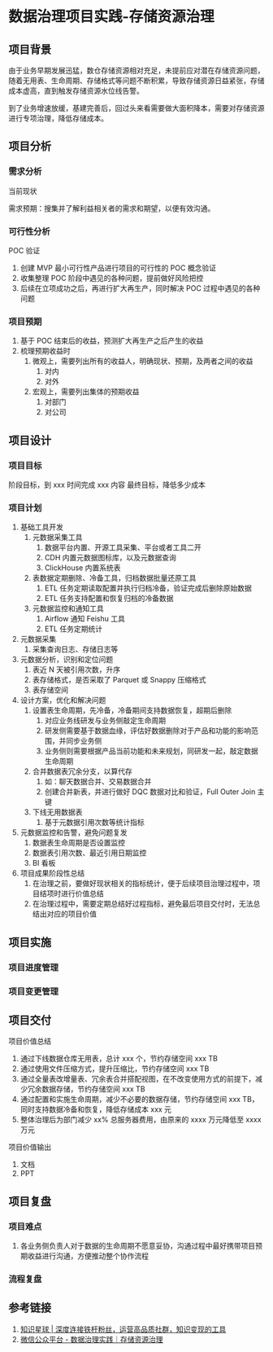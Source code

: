 # 数据治理项目实践-存储资源治理

## 项目背景

由于业务早期发展迅猛，数仓存储资源相对充足，未提前应对潜在存储资源问题，随着无用表、生命周期、存储格式等问题不断积累，导致存储资源日益紧张，存储成本虚高，直到触发存储资源水位线告警。

到了业务增速放缓，基建完善后，回过头来看需要做大面积降本，需要对存储资源进行专项治理，降低存储成本。

## 项目分析

### 需求分析

当前现状

需求预期：搜集并了解利益相关者的需求和期望，以便有效沟通。

### 可行性分析

POC 验证
1. 创建 MVP 最小可行性产品进行项目的可行性的 POC 概念验证
2. 收集整理 POC 阶段中遇见的各种问题，提前做好风险把控
3. 后续在立项成功之后，再进行扩大再生产，同时解决 POC 过程中遇见的各种问题

### 项目预期

1. 基于 POC 结束后的收益，预测扩大再生产之后产生的收益
2. 梳理预期收益时
	1. 微观上，需要列出所有的收益人，明确现状、预期，及两者之间的收益
		1. 对内
		2. 对外
	2. 宏观上，需要列出集体的预期收益
		1. 对部门
		2. 对公司

## 项目设计

### 项目目标

阶段目标，到 xxx 时间完成 xxx 内容
最终目标，降低多少成本

### 项目计划

1. 基础工具开发
	1. 元数据采集工具
		1. 数据平台内置、开源工具采集、平台或者工具二开
		2. CDH 内置元数据图标库，以及元数据查询
		3. ClickHouse 内置系统表
	2. 表数据定期删除、冷备工具，归档数据批量还原工具
		1. ETL 任务定期读取配置并执行归档冷备，验证完成后删除原始数据
		2. ETL 任务支持配置和恢复归档的冷备数据
	3. 元数据监控和通知工具
		1. Airflow 通知 Feishu 工具
		2. ETL 任务定期统计
2. 元数据采集
	1. 采集查询日志、存储日志等
3. 元数据分析，识别和定位问题
	1. 表近 N 天被引用次数，升序
	2. 表存储格式，是否采取了 Parquet 或 Snappy 压缩格式
	3. 表存储空间
4. 设计方案，优化和解决问题
	1. 设置表生命周期，先冷备，冷备期间支持数据恢复，超期后删除
		1. 对应业务线研发与业务侧敲定生命周期
		2. 研发侧需要基于数据血缘，评估好数据删除对于产品和功能的影响范围，并同步业务侧
		3. 业务侧则需要根据产品当前功能和未来规划，同研发一起，敲定数据生命周期
	2. 合并数据表冗余分支，以算代存
		1. 如：聊天数据合并、交易数据合并
		2. 创建合并新表，并进行做好 DQC 数据对比和验证，Full Outer Join 主键
	3. 下线无用数据表
		1. 基于元数据引用次数等统计指标
5. 元数据监控和告警，避免问题复发
	1. 数据表生命周期是否设置监控
	2. 数据表引用次数、最近引用日期监控
	3. BI 看板
6. 项目成果阶段性总结
	1. 在治理之前，要做好现状相关的指标统计，便于后续项目治理过程中，项目结项时进行价值总结
	2. 在治理过程中，需要定期总结好过程指标，避免最后项目交付时，无法总结出对应的项目价值

## 项目实施

### 项目进度管理

### 项目变更管理

## 项目交付

项目价值总结
1. 通过下线数据仓库无用表，总计 xxx 个，节约存储空间 xxx TB
2. 通过使用文件压缩方式，提升压缩比，节约存储空间 xxx TB
3. 通过全量表改增量表、冗余表合并搭配视图，在不改变使用方式的前提下，减少冗余数据存储，节约存储空间 xxx TB
4. 通过配置和实施生命周期，减少不必要的数据存储，节约存储空间 xxx TB，同时支持数据冷备和恢复，降低存储成本 xxx 元
5. 整体治理后为部门减少 xx% 总服务器费用，由原来的 xxxx 万元降低至 xxxx 万元

项目价值输出
1. 文档
2. PPT

## 项目复盘

### 项目难点

1. 各业务侧负责人对于数据的生命周期不愿意妥协，沟通过程中最好携带项目预期收益进行沟通，方便推动整个协作流程

### 流程复盘

## 参考链接

1. [知识星球 | 深度连接铁杆粉丝，运营高品质社群，知识变现的工具](https://articles.zsxq.com/id_6a21h2jpct5g.html)
2. [微信公众平台 - 数据治理实践｜存储资源治理](https://mp.weixin.qq.com/s/Cas6-FXmL8_hLLZU4E7mHw)